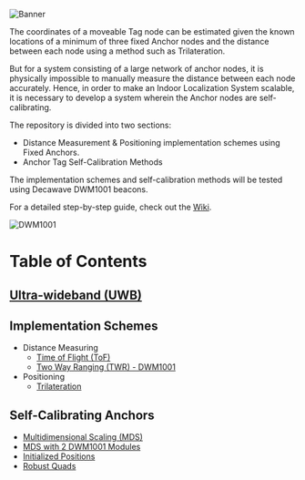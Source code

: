 ![Banner](https://github.com/jonathanrjpereira/UWB/blob/master/img/Banner.svg)

The coordinates of a moveable Tag node can be estimated given the known locations of a minimum of three fixed Anchor nodes and the distance between each node using a method such as Trilateration.

But for a system consisting of a large network of anchor nodes, it is physically impossible to manually measure the distance between each node accurately. Hence, in order to make an Indoor Localization System scalable, it is necessary to develop a system wherein the Anchor nodes are self-calibrating.

The repository is divided into two sections:
- Distance Measurement & Positioning implementation schemes using Fixed Anchors.
- Anchor Tag Self-Calibration Methods

The implementation schemes and self-calibration methods will be tested using Decawave DWM1001 beacons.

For a detailed step-by-step guide, check out the [Wiki](https://github.com/jonathanrjpereira/UWB/wiki).

![DWM1001](https://github.com/jonathanrjpereira/UWB/blob/master/img/IMG_2021.jpg)

# Table of Contents
## [Ultra-wideband (UWB)](https://github.com/jonathanrjpereira/UWB/wiki/Ultra-wideband-(UWB))
## Implementation Schemes
* Distance Measuring
  * [Time of Flight (ToF)](https://github.com/jonathanrjpereira/UWB/wiki/Time-of-Flight-(ToF))
  * [Two Way Ranging (TWR) - DWM1001](https://github.com/jonathanrjpereira/UWB/wiki/Two-Way-Ranging-(TWR):-Decawave-DWM1001)
* Positioning
  * [Trilateration](https://github.com/jonathanrjpereira/UWB/wiki/Trilateration)

## Self-Calibrating Anchors
* [Multidimensional Scaling (MDS)](https://github.com/jonathanrjpereira/UWB/wiki/Multidimensional-Scaling-(MDS))
* [MDS with 2 DWM1001 Modules](https://github.com/jonathanrjpereira/UWB/wiki/MDS-with-2-DWM1001-Modules)
* [Initialized Positions](https://github.com/jonathanrjpereira/UWB/wiki/Initialized-Positions)
* [Robust Quads](https://github.com/jonathanrjpereira/UWB/wiki/Robust-Quads)

